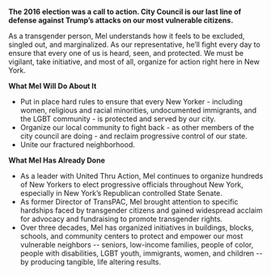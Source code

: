 **The 2016 election was a call to action. City Council is our last line of defense against Trump’s attacks on our most vulnerable citizens.**

As a transgender person, Mel understands how it feels to be excluded, singled out, and marginalized. As our representative, he’ll fight every day to ensure that every one of us is heard, seen, and protected. We must be vigilant, take initiative, and most of all, organize for action right here in New York.

 

**What Mel Will Do About It**

- Put in place hard rules to ensure that every New Yorker - including women, religious and racial minorities, undocumented immigrants, and the LGBT community - is protected and served by our city.
- Organize our local community to fight back - as other members of the city council are doing - and reclaim progressive control of our state.
- Unite our fractured neighborhood.

**What Mel Has Already Done**

- As a leader with United Thru Action, Mel continues to organize hundreds of New Yorkers to elect progressive officials throughout New York, especially in New York’s Republican controlled State Senate.
- As former Director of TransPAC, Mel brought attention to specific hardships faced by transgender citizens and gained widespread acclaim for advocacy and fundraising to promote transgender rights.
- Over three decades, Mel has organized initiatives in buildings, blocks, schools, and community centers to protect and empower our most vulnerable neighbors -- seniors, low-income families, people of color, people with disabilities, LGBT youth, immigrants, women, and children -- by producing tangible, life altering results.